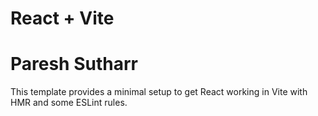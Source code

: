 # React + Vite
# Paresh Sutharr

This template provides a minimal setup to get React working in Vite with HMR and some ESLint rules.

